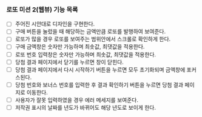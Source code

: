 ### 로또 미션 2(웹뷰) 기능 목록

- [ ] 주어진 시안대로 디자인을 구현한다.
- [ ] 구매 버튼을 눌렀을 때 해당하는 금액만큼 로또를 발행하여 보여준다.
- [ ] 로또가 많을 경우 로또를 보여주는 범위안에서 스크롤로 확인하게 한다.
- [ ] 구매 금액창은 숫자만 가능하며 최솟값, 최댓값을 적용한다.
- [ ] 로또 번호 입력창은 숫자만 가능하며 최솟값, 최댓값을 적용한다.
- [ ] 당첨 결과 페이지에서 닫기를 누르면 창이 닫힌다.
- [ ] 당첨 결과 페이지에서 다시 시작하기 버튼을 누르면 모두 초기화되며 금액창에 포커스된다.
- [ ] 당첨 번호와 보너스 번호를 입력한 후 결과 확인하기 버튼을 누르면 당첨 결과 페이지로 이동한다.
- [ ] 사용자가 잘못 입력하였을 경우 에러 메세지를 보여준다.
- [ ] 저작권 표시의 날짜를 년도가 바뀌어도 해당 년도로 보이게 한다.
